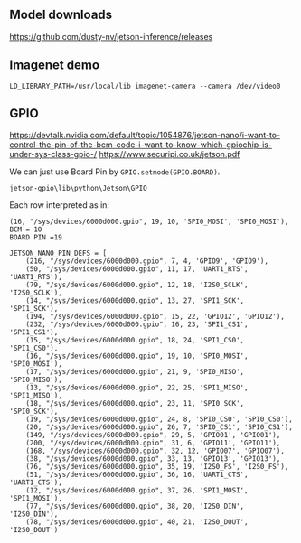 ## Model downloads
https://github.com/dusty-nv/jetson-inference/releases

## Imagenet demo
```
LD_LIBRARY_PATH=/usr/local/lib imagenet-camera --camera /dev/video0
```

## GPIO
https://devtalk.nvidia.com/default/topic/1054876/jetson-nano/i-want-to-control-the-pin-of-the-bcm-code-i-want-to-know-which-gpiochip-is-under-sys-class-gpio-/
https://www.securipi.co.uk/jetson.pdf

We can just use Board Pin by `GPIO.setmode(GPIO.BOARD)`.

`jetson-gpio\lib\python\Jetson\GPIO`

Each row interpreted as in:
```
(16, "/sys/devices/6000d000.gpio", 19, 10, 'SPI0_MOSI', 'SPI0_MOSI'),
BCM = 10
BOARD PIN =19
```


```
JETSON_NANO_PIN_DEFS = [
    (216, "/sys/devices/6000d000.gpio", 7, 4, 'GPIO9', 'GPIO9'),
    (50, "/sys/devices/6000d000.gpio", 11, 17, 'UART1_RTS', 'UART1_RTS'),
    (79, "/sys/devices/6000d000.gpio", 12, 18, 'I2S0_SCLK', 'I2S0_SCLK'),
    (14, "/sys/devices/6000d000.gpio", 13, 27, 'SPI1_SCK', 'SPI1_SCK'),
    (194, "/sys/devices/6000d000.gpio", 15, 22, 'GPIO12', 'GPIO12'),
    (232, "/sys/devices/6000d000.gpio", 16, 23, 'SPI1_CS1', 'SPI1_CS1'),
    (15, "/sys/devices/6000d000.gpio", 18, 24, 'SPI1_CS0', 'SPI1_CS0'),
    (16, "/sys/devices/6000d000.gpio", 19, 10, 'SPI0_MOSI', 'SPI0_MOSI'),
    (17, "/sys/devices/6000d000.gpio", 21, 9, 'SPI0_MISO', 'SPI0_MISO'),
    (13, "/sys/devices/6000d000.gpio", 22, 25, 'SPI1_MISO', 'SPI1_MISO'),
    (18, "/sys/devices/6000d000.gpio", 23, 11, 'SPI0_SCK', 'SPI0_SCK'),
    (19, "/sys/devices/6000d000.gpio", 24, 8, 'SPI0_CS0', 'SPI0_CS0'),
    (20, "/sys/devices/6000d000.gpio", 26, 7, 'SPI0_CS1', 'SPI0_CS1'),
    (149, "/sys/devices/6000d000.gpio", 29, 5, 'GPIO01', 'GPIO01'),
    (200, "/sys/devices/6000d000.gpio", 31, 6, 'GPIO11', 'GPIO11'),
    (168, "/sys/devices/6000d000.gpio", 32, 12, 'GPIO07', 'GPIO07'),
    (38, "/sys/devices/6000d000.gpio", 33, 13, 'GPIO13', 'GPIO13'),
    (76, "/sys/devices/6000d000.gpio", 35, 19, 'I2S0_FS', 'I2S0_FS'),
    (51, "/sys/devices/6000d000.gpio", 36, 16, 'UART1_CTS', 'UART1_CTS'),
    (12, "/sys/devices/6000d000.gpio", 37, 26, 'SPI1_MOSI', 'SPI1_MOSI'),
    (77, "/sys/devices/6000d000.gpio", 38, 20, 'I2S0_DIN', 'I2S0_DIN'),
    (78, "/sys/devices/6000d000.gpio", 40, 21, 'I2S0_DOUT', 'I2S0_DOUT')
```
